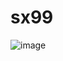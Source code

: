 # sx99

![image](https://user-images.githubusercontent.com/93527267/182178305-8c37ecba-756b-4fca-ae6d-44e4e0497eba.png)
